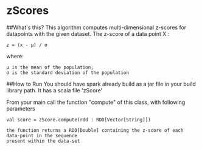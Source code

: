 zScores
=======


##What's this? 
This algorithm computes multi-dimensional z-scores for datapoints with the given dataset.
The z-score of a data point X : 

    z = (x - μ) / σ

where:

    μ is the mean of the population;
    σ is the standard deviation of the population

##How to Run
You should have spark already build as a jar file in your build library path. It has a scala file 'zScore'


From your main call the function "compute" of this class, with following parameters
```
val score = zScore.compute(rdd : RDD[Vector[String]])

the function returns a RDD[Double] containing the z-score of each data-point in the sequence
present within the data-set
